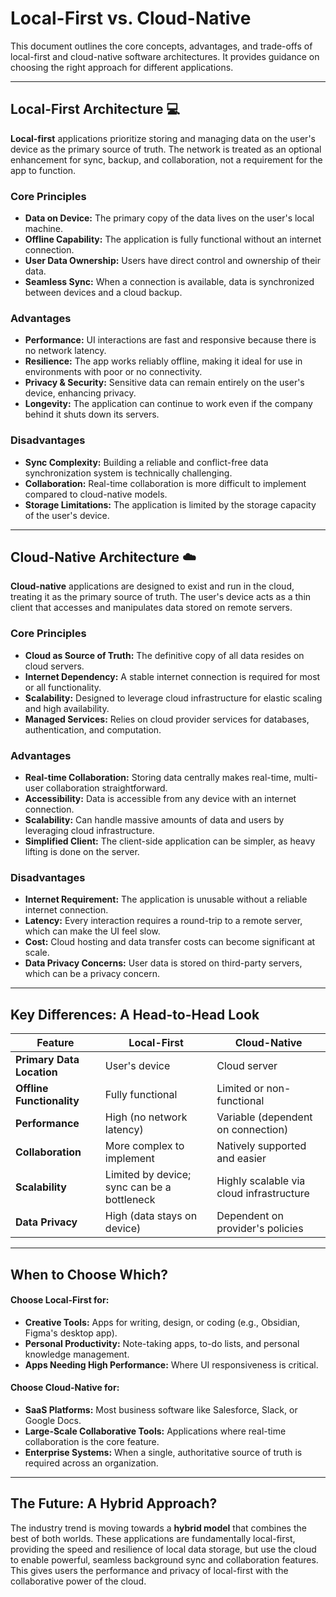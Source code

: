 # Local-First vs. Cloud-Native

This document outlines the core concepts, advantages, and trade-offs of local-first and cloud-native software architectures. It provides guidance on choosing the right approach for different applications.
 
---
## Local-First Architecture 💻

**Local-first** applications prioritize storing and managing data on the user's device as the primary source of truth. The network is treated as an optional enhancement for sync, backup, and collaboration, not a requirement for the app to function.

### Core Principles
* **Data on Device:** The primary copy of the data lives on the user's local machine.
* **Offline Capability:** The application is fully functional without an internet connection.
* **User Data Ownership:** Users have direct control and ownership of their data.
* **Seamless Sync:** When a connection is available, data is synchronized between devices and a cloud backup.

### Advantages
* **Performance:** UI interactions are fast and responsive because there is no network latency.
* **Resilience:** The app works reliably offline, making it ideal for use in environments with poor or no connectivity.
* **Privacy & Security:** Sensitive data can remain entirely on the user's device, enhancing privacy.
* **Longevity:** The application can continue to work even if the company behind it shuts down its servers.

### Disadvantages
* **Sync Complexity:** Building a reliable and conflict-free data synchronization system is technically challenging.
* **Collaboration:** Real-time collaboration is more difficult to implement compared to cloud-native models.
* **Storage Limitations:** The application is limited by the storage capacity of the user's device.

---
## Cloud-Native Architecture ☁️

**Cloud-native** applications are designed to exist and run in the cloud, treating it as the primary source of truth. The user's device acts as a thin client that accesses and manipulates data stored on remote servers.

### Core Principles
* **Cloud as Source of Truth:** The definitive copy of all data resides on cloud servers.
* **Internet Dependency:** A stable internet connection is required for most or all functionality.
* **Scalability:** Designed to leverage cloud infrastructure for elastic scaling and high availability.
* **Managed Services:** Relies on cloud provider services for databases, authentication, and computation.

### Advantages
* **Real-time Collaboration:** Storing data centrally makes real-time, multi-user collaboration straightforward.
* **Accessibility:** Data is accessible from any device with an internet connection.
* **Scalability:** Can handle massive amounts of data and users by leveraging cloud infrastructure.
* **Simplified Client:** The client-side application can be simpler, as heavy lifting is done on the server.

### Disadvantages
* **Internet Requirement:** The application is unusable without a reliable internet connection.
* **Latency:** Every interaction requires a round-trip to a remote server, which can make the UI feel slow.
* **Cost:** Cloud hosting and data transfer costs can become significant at scale.
* **Data Privacy Concerns:** User data is stored on third-party servers, which can be a privacy concern.

---
## Key Differences: A Head-to-Head Look

| Feature                  | Local-First                               | Cloud-Native                            |
| ------------------------ | ----------------------------------------- | --------------------------------------- |
| **Primary Data Location**| User's device                             | Cloud server                            |
| **Offline Functionality**| Fully functional                          | Limited or non-functional               |
| **Performance** | High (no network latency)                 | Variable (dependent on connection)      |
| **Collaboration** | More complex to implement                 | Natively supported and easier           |
| **Scalability** | Limited by device; sync can be a bottleneck | Highly scalable via cloud infrastructure|
| **Data Privacy** | High (data stays on device)               | Dependent on provider's policies        |

---
## When to Choose Which?

#### Choose Local-First for:
* **Creative Tools:** Apps for writing, design, or coding (e.g., Obsidian, Figma's desktop app).
* **Personal Productivity:** Note-taking apps, to-do lists, and personal knowledge management.
* **Apps Needing High Performance:** Where UI responsiveness is critical.

#### Choose Cloud-Native for:
* **SaaS Platforms:** Most business software like Salesforce, Slack, or Google Docs.
* **Large-Scale Collaborative Tools:** Applications where real-time collaboration is the core feature.
* **Enterprise Systems:** When a single, authoritative source of truth is required across an organization.

---
## The Future: A Hybrid Approach?

The industry trend is moving towards a **hybrid model** that combines the best of both worlds. These applications are fundamentally local-first, providing the speed and resilience of local data storage, but use the cloud to enable powerful, seamless background sync and collaboration features. This gives users the performance and privacy of local-first with the collaborative power of the cloud.